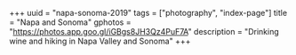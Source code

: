 +++
uuid = "napa-sonoma-2019"
tags = ["photography", "index-page"]
title = "Napa and Sonoma"
gphotos = "https://photos.app.goo.gl/iGBgs8JH3Qz4PuF7A"
description = "Drinking wine and hiking in Napa Valley and Sonoma"
+++
